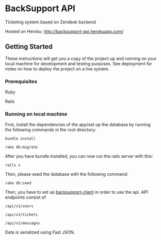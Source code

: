 # BackSupport API

Ticketing system based on Zendesk backend


Hosted on Heroku: http://backsupport-api.herokuapp.com/

## Getting Started

These instructions will get you a copy of the project up and running on your local machine for development and testing purposes. See deployment for notes on how to deploy the project on a live system.

### Prerequisites
Ruby

Rails

### Running on local machine

First, install the dependencies of the app/set up the database by running the following commands in the root directory:

```
bundle install

rake db:migrate
```


After you have bundle installed, you can now run the rails server with this:

```
rails s
```

Then, please seed the database with the following command:

```
rake db:seed
```

Then, you have to set up [backsupport-client](https://github.com/jhcheung/backsupport-client) in order to use the api. API endpoints consist of

```
/api/v1/users

/api/v1/tickets

/api/v1/messages
```

Data is serialized using Fast JSON.
